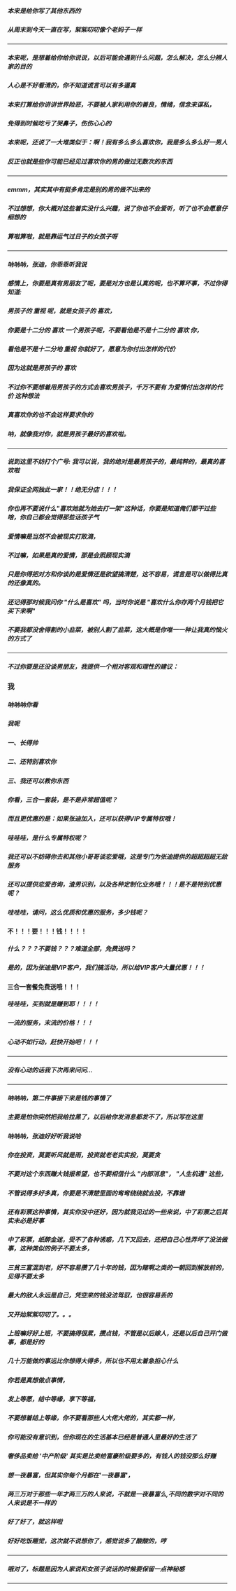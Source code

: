 
##### 本来是给你写了其他东西的
##### 从周末到今天一直在写，絮絮叨叨像个老妈子一样

-----------

##### 本来呢，是想着给你给你说说，以后可能会遇到什么问题，怎么解决，怎么分辨人家的目的
##### 人心是不好看清的，你不知道谎言可以有多逼真
##### 本来打算给你讲讲世界险恶，不要被人家利用你的善良，情绪，信念来谋私，
##### 免得到时候吃亏了哭鼻子，伤伤心心的
##### 本来呢，还说了一大堆类似于：啊！我有多么多么喜欢你，我是多么多么好一男人
##### 反正也就是些你可能已经见过喜欢你的男的做过无数次的东西

-----------

##### emmm，其实其中有挺多肯定是别的男的做不出来的

##### 不过想想，你大概对这些着实没什么兴趣，说了你也不会爱听，听了也不会愿意仔细想的

##### 算啦算啦，就是靠运气过日子的女孩子呀


------------

##### 呐呐呐，张迪，你乖乖听我说

##### 感情上，你要是真有男朋友了呢，要是对方也是认真的呢，也不算坏事，不过你得知道:
##### 男孩子的 重视 呢，就是女孩子的 喜欢，
##### 你要是十二分的 喜欢 一个男孩子呢，不要看他是不是十二分的 喜欢 你，
##### 看他是不是十二分地 重视 你就好了，愿意为你付出怎样的代价
##### 因为这就是男孩子的 喜欢 

##### 不过你不要想着用男孩子的方式去喜欢男孩子，千万不要有 为爱情付出怎样的代价 这种想法
##### 真喜欢你的也不会这样要求你的
##### 呐，就像我对你，就是男孩子最好的喜欢啦。

-----

##### 说到这里不妨打个广号: 我可以说，我的绝对是最男孩子的，最纯粹的，最真的喜欢啦
##### 我保证全网独此一家！！绝无分店！！！

##### 你也再不要说什么"喜欢她就为她去打一架"这种话，你要是知道俺们都干过些啥，你自己都会觉得那些话孩子气

##### 爱情嘛是当然不会被现实打败滴，
##### 不过嘛，如果是真的爱情，那是会照顾现实滴

##### 只是你得把对方和你谈的是爱情还是欲望搞清楚，这不容易，谎言是可以做得比真的还像真的。
##### 还记得那时候我问你 "什么是喜欢" 吗，当时你说是 "喜欢什么你存两个月钱把它买下来啊"
##### 不要我都没舍得割的小韭菜，被别人割了韭菜，这大概是你唯一一种让我真的恼火的方式了

-------

##### 不过你要是还没谈男朋友，我提供一个相对客观和理性的建议：

### 我

##### 呐呐呐你看
##### 我呢
##### 一、长得帅
##### 二、还特别喜欢你
##### 三、我还可以教你东西
##### 你看，三合一套装，是不是非常超值呢？ 
##### 而且更优惠的是：如果张迪加入，还可以获得VIP专属特权哦！
##### 哇哇哇，是什么专属特权呢？
##### 我还可以不妨碍你去和其他小哥哥谈恋爱哦，这是专门为张迪提供的超超超超无敌服务
##### 还可以提供恋爱咨询，渣男识别，以及各种定制化业务哦！！！是不是特别优惠呢？

##### 哇哇哇，请问，这么优质和优惠的服务，多少钱呢？

#### 不！！！要！！！钱！！！！
##### 什么？？？不要钱？？？难道全部，免费送吗？
##### 是的，因为张迪是VIP客户，我们搞活动，所以给VIP客户大量优惠！！！
#### 三合一套餐免费送哦！！！
##### 哇哇哇，买到就是赚到耶！！！！

##### 一流的服务，末流的价格！！！

##### 心动不如行动，赶快开始吧！！！

--------

##### 没有心动的话我下次再来问问...

---------

##### 呐呐呐，第二件事接下来是钱的事情了

##### 主要是怕你突然把我给拉黑了，以后给你发消息都发不了，所以写在这里
##### 呐呐呐，张迪好好听我说哈

##### 你在投资，莫要听风就是雨，投资就老老实实投，莫要贪
##### 不要对这个东西赚大钱报希望，也不要相信什么 "内部消息"， "人生机遇" 这些，
##### 不管说得多好多真，你要是不清楚里面的弯弯绕绕就去投，不靠谱

##### 还有彩票这种事情，其实你没中还好，因为就我见过的一些来说，中了彩票之后其实未必是好事
##### 中了彩票，纸醉金迷，受不了各种诱惑，几下又回去，还把自己心性弄坏了没法做事，这种类似的例子不要太多，
##### 三贫三富混到老，好不容易攒了几十年的钱，因为赌啊之类的一朝回到解放前的，见得不要太多
##### 最大的敌人永远是自己，凭空来的钱没法驾驭，也很容易丢的

##### 又开始絮絮叨叨了。。。

##### 上班嘛好好上班，不要搞得很累，攒点钱，不管是以后嫁人，还是以后自己开门做事，都是好的
##### 几十万能做的事远比你想得大得多，所以也不用太着急担心什么
##### 你若是真想做点事情，
##### 发上等愿，结中等缘，享下等福，
##### 不要想着结上等缘，你不要看那些人大佬大佬的，其实都一样，

##### 你可能没有意识到，但你现在的生活基本已经是普通人里最好的生活了
##### 奢侈品卖给 '中产阶级' 其实是比卖给富豪阶级要多的，有钱人的钱没那么好赚
##### 想一夜暴富，但其实你每个月都在'一夜暴富'，
##### 两三万对于那些一年才两三万的人来说，不就是一夜暴富么,不同的数字对不同的人来说是不一样的

##### 好了好了，就这样啦

##### 好好吃饭睡觉，这次就不说想你了，感觉说多了酸酸的，哼

------

##### 哦对了，标题是因为人家说和女孩子说话的时候要保留一点神秘感

------
